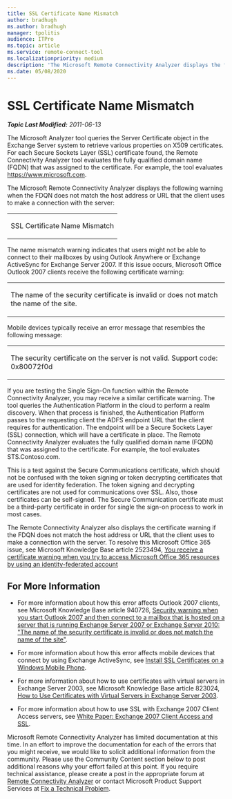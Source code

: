 ```yaml
---
title: SSL Certificate Name Mismatch
author: bradhugh
ms.author: bradhugh
manager: tpolitis
audience: ITPro 
ms.topic: article 
ms.service: remote-connect-tool
ms.localizationpriority: medium
description: 'The Microsoft Remote Connectivity Analyzer displays the following warning when the FDQN does not match the host address or URL that the client uses to make a connection with the server: SSL Certificate Name Mismatch"'
ms.date: 05/08/2020
---
```


# SSL Certificate Name Mismatch


_**Topic Last Modified:** 2011-06-13_

The Microsoft Analyzer tool queries the Server Certificate object in the Exchange Server system to retrieve various properties on X509 certificates. For each Secure Sockets Layer (SSL) certificate found, the Remote Connectivity Analyzer tool evaluates the fully qualified domain name (FQDN) that was assigned to the certificate. For example, the tool evaluates https://www.microsoft.com.

The Microsoft Remote Connectivity Analyzer displays the following warning when the FDQN does not match the host address or URL that the client uses to make a connection with the server:


<table>
<colgroup>
<col/>
</colgroup>
<tbody>
<tr class="odd">
<td><p>SSL Certificate Name Mismatch</p></td>
</tr>
</tbody>
</table>

The name mismatch warning indicates that users might not be able to connect to their mailboxes by using Outlook Anywhere or Exchange ActiveSync for Exchange Server 2007. If this issue occurs, Microsoft Office Outlook 2007 clients receive the following certificate warning:


<table>
<colgroup>
<col/>
</colgroup>
<tbody>
<tr class="odd">
<td><p>The name of the security certificate is invalid or does not match the name of the site.</p></td>
</tr>
</tbody>
</table>

Mobile devices typically receive an error message that resembles the following message:


<table>
<colgroup>
<col/>
</colgroup>
<tbody>
<tr class="odd">
<td><p>The security certificate on the server is not valid. Support code: 0x80072f0d</p></td>
</tr>
</tbody>
</table>

If you are testing the Single Sign-On function within the Remote Connectivity Analyzer, you may receive a similar certificate warning. The tool queries the Authentication Platform in the cloud to perform a realm discovery. When that process is finished, the Authentication Platform passes to the requesting client the ADFS endpoint URL that the client requires for authentication. The endpoint will be a Secure Sockets Layer (SSL) connection, which will have a certificate in place. The Remote Connectivity Analyzer evaluates the fully qualified domain name (FQDN) that was assigned to the certificate. For example, the tool evaluates STS.Contoso.com.

This is a test against the Secure Communications certificate, which should not be confused with the token signing or token decrypting certificates that are used for identity federation. The token signing and decrypting certificates are not used for communications over SSL. Also, those certificates can be self-signed. The Secure Communication certificate must be a third-party certificate in order for single the sign-on process to work in most cases.

The Remote Connectivity Analyzer also displays the certificate warning if the FDQN does not match the host address or URL that the client uses to make a connection with the server. To resolve this Microsoft Office 365 issue, see Microsoft Knowledge Base article 2523494, [You receive a certificate warning when you try to access Microsoft Office 365 resources by using an identity-federated account](https://support.microsoft.com/kb/2523494)

<div>

## For More Information

  - For more information about how this error affects Outlook 2007 clients, see Microsoft Knowledge Base article 940726, [Security warning when you start Outlook 2007 and then connect to a mailbox that is hosted on a server that is running Exchange Server 2007 or Exchange Server 2010: "The name of the security certificate is invalid or does not match the name of the site"](https://go.microsoft.com/fwlink/?linkid=3052%26kbid=940726).

  - For more information about how this error affects mobile devices that connect by using Exchange ActiveSync, see [Install SSL Certificates on a Windows Mobile Phone](https://go.microsoft.com/fwlink/?linkid=161942).

  - For more information about how to use certificates with virtual servers in Exchange Server 2003, see Microsoft Knowledge Base article 823024, [How to Use Certificates with Virtual Servers in Exchange Server 2003](https://go.microsoft.com/fwlink/?linkid=3052%26kbid=823024).

  - For more information about how to use SSL with Exchange 2007 Client Access servers, see [White Paper: Exchange 2007 Client Access and SSL](https://go.microsoft.com/fwlink/?linkid=161943).

Microsoft Remote Connectivity Analyzer has limited documentation at this time. In an effort to improve the documentation for each of the errors that you might receive, we would like to solicit additional information from the community. Please use the Community Content section below to post additional reasons why your effort failed at this point. If you require technical assistance, please create a post in the appropriate forum at [Remote Connectivity Analyzer](https://go.microsoft.com/fwlink/?linkid=73420) or contact Microsoft Product Support Services at [Fix a Technical Problem](https://go.microsoft.com/fwlink/?linkid=8158).

</div>

</div>

<span> </span>

</div>

</div>

</div>

